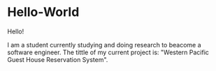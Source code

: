 
# Hello-World

Hello!

I am a student currently studying and doing research to beacome a software engineer. The tittle of my current project is:
"Western Pacific Guest House Reservation System".
